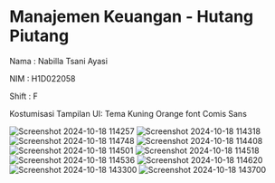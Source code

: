 # Manajemen Keuangan - Hutang Piutang

Nama   : Nabilla Tsani Ayasi

NIM    : H1D022058

Shift  : F


Kostumisasi Tampilan UI: Tema Kuning Orange font Comis Sans

![Screenshot 2024-10-18 114257](https://github.com/user-attachments/assets/c1ef4ec2-3d15-4b62-8846-f2f468d15640)
![Screenshot 2024-10-18 114318](https://github.com/user-attachments/assets/391847f0-6ea9-494a-81dd-31a9966d276a)
![Screenshot 2024-10-18 114748](https://github.com/user-attachments/assets/c22bfe61-6967-4a8c-8ae3-7d371e9e39da)
![Screenshot 2024-10-18 114408](https://github.com/user-attachments/assets/5670305a-3db8-445b-b412-d9dddcef6443)
![Screenshot 2024-10-18 114501](https://github.com/user-attachments/assets/059096eb-d293-4952-9fb7-e2af76f40dc9)
![Screenshot 2024-10-18 114518](https://github.com/user-attachments/assets/7f7cb228-5343-44d8-8077-ba2e485db2b2)
![Screenshot 2024-10-18 114536](https://github.com/user-attachments/assets/2eb5a84c-7137-42a2-b684-557130df2ddc)
![Screenshot 2024-10-18 114620](https://github.com/user-attachments/assets/63bbaf99-2be5-4322-ad07-e324a8a9bb6f)
![Screenshot 2024-10-18 143300](https://github.com/user-attachments/assets/48d9b6de-afe4-4a78-baf1-d287342ab648)
![Screenshot 2024-10-18 143700](https://github.com/user-attachments/assets/0838ca5b-1019-4659-b1e7-6bcf6e10796e)
